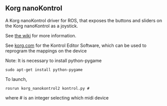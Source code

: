 ## Korg nanoKontrol

A Korg nanoKontrol driver for ROS, that exposes the buttons and sliders on the Korg nanoKontrol as a joystick.

See [the wiki](http://ros.org/wiki/korg_nanokontrol) for more information.

See [korg.com](http://www.korg.com/SupportPage.aspx?productid=596) for the Kontrol Editor Software, which can be used to reprogram the mappings on the device

Note: It is necessary to install python-pygame

    sudo apt-get install python-pygame

To launch,

    rosrun korg_nanokontrol2 kontrol.py #

where # is an integer selecting which midi device
